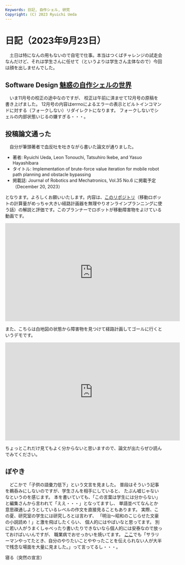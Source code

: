 ```yaml
---
Keywords: 日記, 自作シェル, 研究
Copyright: (C) 2023 Ryuichi Ueda
---
```


# 日記（2023年9月23日）

　土日は特になんの用もないので自宅で仕事。本当はつくばチャレンジの試走会なんだけど、それは学生さんに任せて（というよりは学生さん主体なので）今回は顔を出しませんでした。

## Software Design [魅惑の自作シェルの世界](/?page=rusty_bash)

　いま11月号の校正の途中なのですが、
校正は午前に済ませて12月号の原稿を書き上げました。
12月号の内容はerrnoによるエラーの表示とビルトインコマンドに対する（フォークしない）リダイレクトになります。
フォークしないでシェルの内部状態いじるの嫌すぎる・・・。

## 投稿論文通った

　自分が筆頭著者で血反吐を吐きながら書いた論文が通りました。

* 著者: Ryuichi Ueda, Leon Tonouchi, Tatsuhiro Ikebe, and Yasuo Hayashibara
* タイトル: Implementation of brute-force value iteration for mobile robot path planning and obstacle bypassing
* 掲載誌: Journal of Robotics and Mechatronics, Vol.35 No.6 に掲載予定（December 20, 2023）

となります。よろしくお願いいたします。内容は、[このリポジトリ](https://github.com/ryuichiueda/value_iteration)（移動ロボットの計算量がめっちゃ大きい経路計画器を無理やりオンラインプランニングに使う話）の解説と評価です。このプランナーでロボットが移動障害物をよけている動画です。

<iframe width="560" height="315" src="https://www.youtube.com/embed/tcrr6rOeC_A?si=zvBywifHXuhaDu7S" title="YouTube video player" frameborder="0" allow="accelerometer; autoplay; clipboard-write; encrypted-media; gyroscope; picture-in-picture; web-share" allowfullscreen></iframe>

また、こちらは白地図の状態から障害物を見つけて経路計画してゴールに行くというデモです。

<iframe width="560" height="315" src="https://www.youtube.com/embed/v-oTxhL60DQ?si=x-WOCE3Avd03YCsn" title="YouTube video player" frameborder="0" allow="accelerometer; autoplay; clipboard-write; encrypted-media; gyroscope; picture-in-picture; web-share" allowfullscreen></iframe>

ちょっとこれだけ見てもよく分からないと思いますので、論文が出たらぜひ読んでみてください。

## ぼやき

　どこかで「子供の語彙力低下」という文言を見ました。
普段はそういう記事を鵜呑みにしないのですが、学生さんを相手にしていると、
たぶん嘘じゃないなというのを感じます。
本を書いていても、「この言葉は学生には分からない」と編集さんから言われて「ええ・・・」となってますし、
単語並べてなんとか意思疎通しようとしているレベルの作文を直接見ることもあります。
実際、この夏、研究室の学生には研究しろとは言わず、
「明治〜昭和のこじらせた文豪の小説読め！」と激を飛ばしたくらい、
個人的にはやばいなと思ってます。
別に若い人がうまくしゃべったり書いたりできないなら個人的には安泰なので放っておけばいいんですが、
職業病でおせっかいを焼いてます。
[ここ](https://www.robotics.it-chiba.ac.jp/j/?p=179)でも「サラリーマンやってたとき、自分のやりたいことややったことを伝えられない人が大半で残念な場面を大量に見ました。」って言ってるし・・・。


寝る（突然の宣言）
